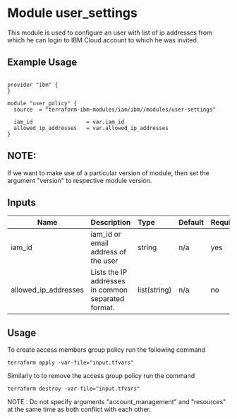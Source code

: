 # Module user_settings

This module is used to configure an user with list of ip addresses from which he can login to IBM Cloud account to which he was invited. 

## Example Usage
```

provider "ibm" {
}

module "user_policy" {
  source  = "terraform-ibm-modules/iam/ibm//modules/user-settings"
  
  iam_id                 = var.iam_id
  allowed_ip_addresses   = var.allowed_ip_addresses
}

```
## NOTE: 

If we want to make use of a particular version of module, then set the argument "version" to respective module version.

## Inputs

| Name                 | Description                                                      | Type         | Default | Required |
|----------------------|------------------------------------------------------------------|:-------------|:------- |:---------|
| iam_id               | iam_id or email address of the user                               | string       | n/a     | yes      |
| allowed_ip_addresses | Lists the IP addresses in common separated format.               | list(string) | n/a     | no       |


## Usage

To create access members group policy run the following command

  `terraform apply -var-file="input.tfvars"`

Similarly to to remove the access group policy run the command

   `terraform destroy -var-file="input.tfvars"`
   

NOTE : Do not specify arguments "account_management" and "resources" at the same time as both conflict with each other.

